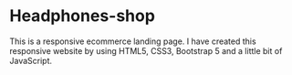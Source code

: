 # Headphones-shop
This is a responsive ecommerce landing page. I have created this responsive website by using HTML5, CSS3, Bootstrap 5 and a little bit of JavaScript.
